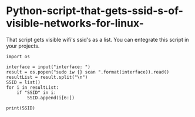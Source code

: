 # Python-script-that-gets-ssid-s-of-visible-networks-for-linux-
That script gets visible wifi's ssid's as a list. You can entegrate this script in your projects.


```
import os

interface = input("interface: ")
result = os.popen("sudo iw {} scan ".format(interface)).read()
resultList = result.split("\n")
SSID = list()
for i in resultList:
    if "SSID" in i:
        SSID.append(i[6:])
        
print(SSID)
```
